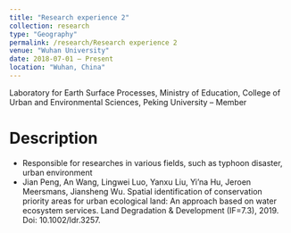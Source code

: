 ```yaml
---
title: "Research experience 2"
collection: research
type: "Geography"
permalink: /research/Research experience 2
venue: "Wuhan University"
date: 2018-07-01 — Present
location: "Wuhan, China"
---
```


Laboratory for Earth Surface Processes, Ministry of Education, College of Urban and Environmental Sciences, Peking University – Member 

Description
======
* Responsible for researches in various fields, such as typhoon disaster, urban environment 
* Jian Peng, An Wang, Lingwei Luo, Yanxu Liu, Yi’na Hu, Jeroen Meersmans, Jiansheng Wu. Spatial identification of conservation priority areas for urban ecological land: An approach based on water ecosystem services. Land Degradation & Development (IF=7.3), 2019. Doi: 10.1002/ldr.3257.
